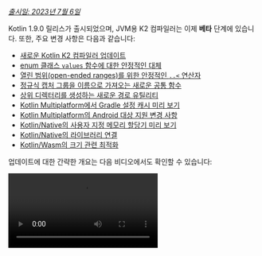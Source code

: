 [//]: # (title: Kotlin 1.9.0의 새로운 기능)

_[출시일: 2023년 7월 6일](releases.md#release-details)_

Kotlin 1.9.0 릴리스가 출시되었으며, JVM용 K2 컴파일러는 이제 **베타** 단계에 있습니다. 또한, 주요 변경 사항은 다음과 같습니다:

* [새로운 Kotlin K2 컴파일러 업데이트](#new-kotlin-k2-compiler-updates)
* [enum 클래스 `values` 함수에 대한 안정적인 대체](#stable-replacement-of-the-enum-class-values-function)
* [열린 범위(open-ended ranges)를 위한 안정적인 `..<` 연산자](#stable-operator-for-open-ended-ranges)
* [정규식 캡처 그룹을 이름으로 가져오는 새로운 공통 함수](#new-common-function-to-get-regex-capture-group-by-name)
* [상위 디렉터리를 생성하는 새로운 경로 유틸리티](#new-path-utility-to-create-parent-directories)
* [Kotlin Multiplatform에서 Gradle 설정 캐시 미리 보기](#preview-of-the-gradle-configuration-cache)
* [Kotlin Multiplatform의 Android 대상 지원 변경 사항](#changes-to-android-target-support)
* [Kotlin/Native의 사용자 지정 메모리 할당기 미리 보기](#preview-of-custom-memory-allocator)
* [Kotlin/Native의 라이브러리 연결](#library-linkage-in-kotlin-native)
* [Kotlin/Wasm의 크기 관련 최적화](#size-related-optimizations)

업데이트에 대한 간략한 개요는 다음 비디오에서도 확인할 수 있습니다:

<video src="https://www.youtube.com/v/fvwTZc-dxsM" title="Kotlin 1.9.0의 새로운 기능"/>

## IDE 지원

1.9.0을 지원하는 Kotlin 플러그인은 다음 IDE에서 사용할 수 있습니다:

| IDE | 지원 버전 |
|--|--|
| IntelliJ IDEA | 2022.3.x, 2023.1.x |
| Android Studio | Giraffe (223), Hedgehog (231)* |

*Kotlin 1.9.0 플러그인은 Android Studio Giraffe (223) 및 Hedgehog (231)의 향후 릴리스에 포함될 예정입니다.

Kotlin 1.9.0 플러그인은 향후 릴리스에서 IntelliJ IDEA 2023.2에 포함될 예정입니다.

> Kotlin 아티팩트 및 종속성을 다운로드하려면 Maven Central Repository를 사용하도록 [Gradle 설정을 구성](#configure-gradle-settings)하세요.
>
{style="warning"}

## 새로운 Kotlin K2 컴파일러 업데이트

JetBrains의 Kotlin 팀은 K2 컴파일러를 계속 안정화하고 있으며, 1.9.0 릴리스에서는 추가적인 개선 사항을 도입합니다.
JVM용 K2 컴파일러는 이제 **베타** 단계에 있습니다.

이제 Kotlin/Native 및 멀티플랫폼 프로젝트에 대한 기본 지원도 제공됩니다.

### kapt 컴파일러 플러그인과 K2 컴파일러의 호환성

프로젝트에서 [kapt 플러그인](kapt.md)을 K2 컴파일러와 함께 사용할 수 있지만, 몇 가지 제한 사항이 있습니다.
`languageVersion`을 `2.0`으로 설정했음에도 불구하고 kapt 컴파일러 플러그인은 여전히 이전 컴파일러를 사용합니다.

`languageVersion`이 `2.0`으로 설정된 프로젝트에서 kapt 컴파일러 플러그인을 실행하면 kapt는 자동으로
`1.9`로 전환하고 특정 버전 호환성 검사를 비활성화합니다. 이 동작은 다음 명령 인수를 포함하는 것과 동일합니다:
* `-Xskip-metadata-version-check`
* `-Xskip-prerelease-check`
* `-Xallow-unstable-dependencies`

이러한 검사는 kapt 작업에만 비활성화됩니다. 다른 모든 컴파일 작업은 계속해서 새로운 K2 컴파일러를 사용합니다.

K2 컴파일러와 함께 kapt를 사용할 때 문제가 발생하면 [이슈 트래커](http://kotl.in/issue)에 보고해 주세요.

### 프로젝트에서 K2 컴파일러 사용해 보기

1.9.0부터 Kotlin 2.0 릴리스까지, `gradle.properties` 파일에 `kotlin.experimental.tryK2=true`
Gradle 속성을 추가하여 K2 컴파일러를 쉽게 테스트할 수 있습니다. 다음 명령을 실행할 수도 있습니다:

```shell
./gradlew assemble -Pkotlin.experimental.tryK2=true
```

이 Gradle 속성은 자동으로 언어 버전을 2.0으로 설정하고, 현재 컴파일러와 비교하여 K2 컴파일러를 사용하여 컴파일된 Kotlin
작업 수를 빌드 리포트에 업데이트합니다:

```none
##### 'kotlin.experimental.tryK2' results (Kotlin/Native not checked) #####
:lib:compileKotlin: 2.0 language version
:app:compileKotlin: 2.0 language version
##### 100% (2/2) tasks have been compiled with Kotlin 2.0 #####
```

### Gradle 빌드 리포트

[Gradle 빌드 리포트](gradle-compilation-and-caches.md#build-reports)는 코드를 컴파일하는 데 현재 컴파일러 또는 K2 컴파일러가
사용되었는지 보여줍니다. Kotlin 1.9.0에서는 [Gradle 빌드 스캔](https://scans.gradle.com/)에서 이 정보를 확인할 수 있습니다:

![Gradle build scan - K1](gradle-build-scan-k1.png){width=700}

![Gradle build scan - K2](gradle-build-scan-k2.png){width=700}

프로젝트에서 사용된 Kotlin 버전도 빌드 리포트에서 바로 확인할 수 있습니다:

```none
Task info:
  Kotlin language version: 1.9
```

> Gradle 8.0을 사용하는 경우, 빌드 리포트, 특히 Gradle 설정 캐싱이 활성화되었을 때 일부 문제가 발생할 수 있습니다.
> 이는 Gradle 8.1 이상에서 해결된 알려진 문제입니다.
>
{style="note"}

### 현재 K2 컴파일러 제한 사항

Gradle 프로젝트에서 K2를 활성화하면 다음과 같은 경우 Gradle 버전 8.3 미만을 사용하는 프로젝트에 영향을 미칠 수 있는 특정 제한 사항이 따릅니다:

* `buildSrc`의 소스 코드 컴파일.
* 포함된 빌드(included builds)의 Gradle 플러그인 컴파일.
* Gradle 버전 8.3 미만인 프로젝트에서 사용되는 다른 Gradle 플러그인 컴파일.
* Gradle 플러그인 종속성 빌드.

위에 언급된 문제 중 하나라도 발생하는 경우, 다음과 같은 조치를 취하여 해결할 수 있습니다:

* `buildSrc`, 모든 Gradle 플러그인 및 해당 종속성에 대한 언어 버전을 설정합니다:

```kotlin
kotlin {
    compilerOptions {
        languageVersion.set(org.jetbrains.kotlin.gradle.dsl.KotlinVersion.KOTLIN_1_9)
        apiVersion.set(org.jetbrains.kotlin.gradle.dsl.KotlinVersion.KOTLIN_1_9)
    }
}
```

* 프로젝트의 Gradle 버전을 8.3으로 업데이트합니다 (사용 가능해지면).

### 새로운 K2 컴파일러에 대한 피드백 남기기

여러분의 모든 피드백을 환영합니다!

* Kotlin Slack의 K2 개발자에게 직접 피드백을 제공하세요 – [초대 받기](https://surveys.jetbrains.com/s3/kotlin-slack-sign-up)
  및 [#k2-early-adopters](https://kotlinlang.slack.com/archives/C03PK0PE257) 채널 참여.
* 새로운 K2 컴파일러에서 발생한 모든 문제는 [이슈 트래커](https://kotl.in/issue)에 보고해 주세요.
* JetBrains가 K2 사용에 대한 익명 데이터를 수집하도록 [**사용 통계 보내기** 옵션](https://www.jetbrains.com/help/idea/settings-usage-statistics.html)을
  활성화하세요.

## 언어

Kotlin 1.9.0에서는 이전에 도입된 새로운 언어 기능 중 일부를 안정화하고 있습니다:
* [enum 클래스 `values` 함수의 대체](#stable-replacement-of-the-enum-class-values-function)
* [데이터 클래스와 대칭을 이루는 데이터 객체](#stable-data-objects-for-symmetry-with-data-classes)
* [인라인 값 클래스(inline value classes)의 본문이 있는 보조 생성자 지원](#support-for-secondary-constructors-with-bodies-in-inline-value-classes)

### enum 클래스 values 함수에 대한 안정적인 대체

1.8.20에서 enum 클래스의 `entries` 속성이 실험적 기능으로 도입되었습니다. `entries` 속성은
합성 `values()` 함수의 현대적이고 성능이 뛰어난 대체품입니다. 1.9.0에서 `entries` 속성은 안정화되었습니다.

> `values()` 함수는 여전히 지원되지만, `entries`
> 속성을 대신 사용할 것을 권장합니다.
>
{style="tip"}

```kotlin
enum class Color(val colorName: String, val rgb: String) {
    RED("Red", "#FF0000"),
    ORANGE("Orange", "#FF7F00"),
    YELLOW("Yellow", "#FFFF00")
}

fun findByRgb(rgb: String): Color? = Color.entries.find { it.rgb == rgb }
```
{validate="false"}

enum 클래스의 `entries` 속성에 대한 자세한 내용은 [What's new in Kotlin 1.8.20](whatsnew1820.md#a-modern-and-performant-replacement-of-the-enum-class-values-function)를 참조하세요.

### 데이터 클래스와 대칭을 이루는 데이터 객체

[Kotlin 1.8.20](whatsnew1820.md#preview-of-data-objects-for-symmetry-with-data-classes)에서 도입된 데이터 객체 선언은
이제 안정화되었습니다. 여기에는 데이터 클래스와 대칭을 이루기 위해 추가된 `toString()`, `equals()`, `hashCode()` 함수가 포함됩니다.

이 기능은 `sealed` 계층 구조(예: `sealed class` 또는 `sealed interface` 계층 구조)와 함께 특히 유용합니다.
`data object` 선언은 `data class` 선언과 함께 편리하게 사용될 수 있기 때문입니다. 이 예에서
`EndOfFile`을 일반 `object` 대신 `data object`로 선언하면 수동으로 오버라이드할 필요 없이 자동으로 `toString()` 함수를 갖게 됩니다. 이는
함께 제공되는 데이터 클래스 정의와 대칭을 유지합니다.

```kotlin
sealed interface ReadResult
data class Number(val number: Int) : ReadResult
data class Text(val text: String) : ReadResult
data object EndOfFile : ReadResult

fun main() {
    println(Number(7)) // Number(number=7)
    println(EndOfFile) // EndOfFile
}
```
{validate="false"}

자세한 내용은 [What's new in Kotlin 1.8.20](whatsnew1820.md#preview-of-data-objects-for-symmetry-with-data-classes)를 참조하세요.

### 인라인 값 클래스(inline value classes)의 본문이 있는 보조 생성자 지원

Kotlin 1.9.0부터 [인라인 값 클래스(inline value classes)](inline-classes.md)에서 본문이 있는 보조 생성자를 사용하는 것이
기본적으로 가능합니다:

```kotlin
@JvmInline
value class Person(private val fullName: String) {
    // Kotlin 1.4.30부터 허용:
    init {
        check(fullName.isNotBlank()) {
            "Full name shouldn't be empty"
        }
    }
    // Kotlin 1.9.0부터 기본적으로 허용:
    constructor(name: String, lastName: String) : this("$name $lastName") {
        check(lastName.isNotBlank()) {
            "Last name shouldn't be empty"
        }
    }
}
```
{validate="false"}

이전에는 Kotlin이 인라인 클래스에서 공개 기본 생성자만 허용했습니다. 결과적으로, 기본 값을 캡슐화하거나 특정 제약 조건을
나타내는 인라인 클래스를 생성하는 것이 불가능했습니다.

Kotlin이 발전함에 따라 이러한 문제는 해결되었습니다. Kotlin 1.4.30에서는 `init` 블록에 대한 제한을 해제했고, Kotlin 1.8.20에서는
본문이 있는 보조 생성자의 미리 보기를 제공했습니다. 이제 이 기능은 기본적으로 사용할 수 있습니다. Kotlin 인라인 클래스의
개발에 대한 자세한 내용은 [이 KEEP](https://github.com/Kotlin/KEEP/blob/master/proposals/inline-classes.md)을 참조하세요.

## Kotlin/JVM

버전 1.9.0부터 컴파일러는 JVM 20에 해당하는 바이트코드 버전으로 클래스를 생성할 수 있습니다. 또한,
`JvmDefault` 어노테이션과 레거시 `-Xjvm-default` 모드에 대한 사용 중단이 계속됩니다.

### JvmDefault 어노테이션 및 레거시 -Xjvm-default 모드 사용 중단

Kotlin 1.5부터 `JvmDefault` 어노테이션의 사용은 새로운 `-Xjvm-default`
모드인 `all` 및 `all-compatibility`를 선호하여 사용 중단되었습니다. Kotlin 1.4에서 `JvmDefaultWithoutCompatibility`가,
Kotlin 1.6에서 `JvmDefaultWithCompatibility`가 도입되면서, 이 모드들은 `DefaultImpls`
클래스 생성에 대한 포괄적인 제어를 제공하여 이전 Kotlin 코드와의 완벽한 호환성을 보장합니다.

결과적으로 Kotlin 1.9.0에서는 `JvmDefault` 어노테이션이 더 이상 중요성을 갖지 않으며
사용 중단으로 표시되어 오류가 발생합니다. 이 어노테이션은 결국 Kotlin에서 제거될 예정입니다.

## Kotlin/Native

다른 개선 사항 외에도 이번 릴리스에서는 [Kotlin/Native 메모리 관리자](native-memory-manager.md)에
대한 추가적인 개선 사항이 제공되어 견고성과 성능이 향상될 것입니다:

* [사용자 지정 메모리 할당기 미리 보기](#preview-of-custom-memory-allocator)
* [메인 스레드에서 Objective-C 또는 Swift 객체 할당 해제 후크](#objective-c-or-swift-object-deallocation-hook-on-the-main-thread)
* [Kotlin/Native에서 상수 값에 접근할 때 객체 초기화 없음](#no-object-initialization-when-accessing-constant-values-in-kotlin-native)
* [Kotlin/Native에서 iOS 시뮬레이터 테스트를 위한 독립 실행 모드 구성 기능](#ability-to-configure-standalone-mode-for-ios-simulator-tests-in-kotlin-native)
* [Kotlin/Native의 라이브러리 연결](#library-linkage-in-kotlin-native)

### 사용자 지정 메모리 할당기 미리 보기

Kotlin 1.9.0은 사용자 지정 메모리 할당기 미리 보기를 도입합니다. 이 할당 시스템은
[Kotlin/Native 메모리 관리자](native-memory-manager.md)의 런타임 성능을 향상시킵니다.

Kotlin/Native의 현재 객체 할당 시스템은 효율적인 가비지 컬렉션(GC) 기능을 갖추지 않은 범용 할당기를 사용합니다.
이를 보완하기 위해, 가비지 컬렉터(GC)가 할당된 모든 객체의 스레드 로컬 연결 목록을 단일 목록으로 병합하기 전까지 유지하며,
이 목록은 스위핑(sweeping) 중에 반복될 수 있습니다. 이 접근 방식에는 몇 가지 성능 단점이 있습니다:

* 스위핑 순서에 메모리 지역성(memory locality)이 부족하여 종종 흩어진 메모리 접근 패턴을 유발하며, 이는 잠재적인 성능 문제로 이어질 수 있습니다.
* 연결 목록은 각 객체에 대해 추가 메모리를 필요로 하여, 특히 작은 객체가 많은 경우 메모리 사용량을 증가시킵니다.
* 할당된 객체의 단일 목록은 스위핑을 병렬화하기 어렵게 만들어, 뮤테이터 스레드(mutator threads)가 GC 스레드보다 빠르게 객체를 할당할 때 메모리 사용 문제를 유발할 수 있습니다.

이러한 문제를 해결하기 위해 Kotlin 1.9.0은 사용자 지정 할당기의 미리 보기를 도입합니다. 이 할당기는 시스템 메모리를 페이지로
분할하여 연속적인 순서로 독립적인 스위핑을 허용합니다. 각 할당은 페이지 내의 메모리 블록이 되며, 페이지는 블록 크기를 추적합니다.
다양한 페이지 유형은 다양한 할당 크기에 최적화되어 있습니다. 메모리 블록의 연속적인 배열은 할당된 모든 블록을 효율적으로
반복할 수 있도록 합니다.

스레드가 메모리를 할당할 때, 할당 크기를 기반으로 적합한 페이지를 검색합니다. 스레드는 다양한 크기 범주에 대한
페이지 집합을 유지합니다. 일반적으로 주어진 크기에 대한 현재 페이지는 할당을 수용할 수 있습니다. 그렇지 않은 경우,
스레드는 공유 할당 공간에서 다른 페이지를 요청합니다. 이 페이지는 이미 사용 가능하거나, 스위핑이 필요하거나, 먼저 생성되어야 할 수 있습니다.

새로운 할당기는 동시에 여러 독립적인 할당 공간을 가질 수 있게 하여, Kotlin 팀이
성능을 더욱 향상시키기 위해 다양한 페이지 레이아웃을 실험할 수 있도록 할 것입니다.

새로운 할당기의 설계에 대한 자세한 내용은 [이 README](https://github.com/JetBrains/kotlin/blob/master/kotlin-native/runtime/src/alloc/custom/README.md)를 참조하세요.

#### 활성화 방법

`-Xallocator=custom` 컴파일러 옵션을 추가합니다:

```kotlin
kotlin {
    macosX64("native") {
        binaries.executable()

        compilations.configureEach {
            compilerOptions.configure {
                freeCompilerArgs.add("-Xallocator=custom")
            }
        }
    }
}
```
{validate="false"}

#### 피드백 남기기

사용자 지정 할당기를 개선하기 위해 [YouTrack](https://youtrack.jetbrains.com/issue/KT-55364/Implement-custom-allocator-for-Kotlin-Native)에 피드백을 주시면 감사하겠습니다.

### 메인 스레드에서 Objective-C 또는 Swift 객체 할당 해제 후크

Kotlin 1.9.0부터 Objective-C 또는 Swift 객체 할당 해제 후크는 객체가 메인 스레드에서 Kotlin으로 전달된 경우 메인 스레드에서
호출됩니다. [Kotlin/Native 메모리 관리자](native-memory-manager.md)가 이전에 Objective-C 객체에 대한
참조를 처리하는 방식은 메모리 누수로 이어질 수 있었습니다. 새로운 동작은 메모리 관리자의 견고성을 향상시킬 것으로 믿습니다.

Kotlin 코드에서 참조되는 Objective-C 객체(예: 인수로 전달되거나, 함수에 의해 반환되거나, 컬렉션에서 검색되는 경우)를 고려해 보세요.
이 경우 Kotlin은 Objective-C 객체에 대한 참조를 보유하는 자체 객체를 생성합니다. Kotlin 객체가 할당 해제될 때,
Kotlin/Native 런타임은 Objective-C 참조를 해제하는 `objc_release` 함수를 호출합니다.

이전에는 Kotlin/Native 메모리 관리자가 특별한 GC 스레드에서 `objc_release`를 실행했습니다. 이것이 마지막 객체 참조인 경우,
객체는 할당 해제됩니다. Objective-C 객체가 Objective-C의 `dealloc` 메서드 또는 Swift의 `deinit` 블록과 같은
사용자 지정 할당 해제 후크를 가지고 있고, 이러한 후크가 특정 스레드에서 호출될 것으로 예상하는 경우 문제가 발생할 수 있었습니다.

메인 스레드의 객체에 대한 후크는 일반적으로 거기서 호출될 것으로 예상하기 때문에, Kotlin/Native 런타임은 이제
`objc_release`를 메인 스레드에서도 호출합니다. 이는 Objective-C 객체가 메인 스레드에서 Kotlin으로 전달되어
Kotlin 피어 객체가 생성된 경우를 처리해야 합니다. 이는 메인 디스패치 큐가 처리되는 경우에만 작동하며, 이는 일반 UI 애플리케이션의 경우입니다.
메인 큐가 아니거나 객체가 메인이 아닌 다른 스레드에서 Kotlin으로 전달된 경우, `objc_release`는 이전과 같이 특별한 GC 스레드에서 호출됩니다.

#### 옵트아웃(Opt out) 방법

문제가 발생하는 경우, `gradle.properties` 파일에서 다음 옵션으로 이 동작을 비활성화할 수 있습니다:

```none
kotlin.native.binary.objcDisposeOnMain=false
```

이러러한 사례는 [이슈 트래커](https://kotl.in/issue)에 주저하지 말고 보고해 주세요.

### Kotlin/Native에서 상수 값에 접근할 때 객체 초기화 없음

Kotlin 1.9.0부터 Kotlin/Native 백엔드는 `const val` 필드에 접근할 때 객체를 초기화하지 않습니다:

```kotlin
object MyObject {
    init {
        println("side effect!")
    }

    const val y = 1
}

fun main() {
    println(MyObject.y) // No initialization at first
    val x = MyObject    // Initialization occurs
    println(x.y)
}
```
{validate="false"}

이 동작은 이제 Kotlin/JVM과 통합되었으며, Kotlin/JVM의 구현은 Java와 일관되며 이 경우 객체는 절대 초기화되지 않습니다.
이 변경 덕분에 Kotlin/Native 프로젝트에서 일부 성능 향상을 기대할 수 있습니다.

### Kotlin/Native에서 iOS 시뮬레이터 테스트를 위한 독립 실행 모드 구성 기능

기본적으로 Kotlin/Native용 iOS 시뮬레이터 테스트를 실행할 때, 수동 시뮬레이터 부팅 및 종료를 피하기 위해 `--standalone` 플래그가 사용됩니다.
1.9.0에서는 `standalone` 속성을 통해 Gradle 작업에서 이 플래그 사용 여부를 구성할 수 있습니다. 기본적으로 `--standalone` 플래그가 사용되므로 독립 실행 모드가 활성화됩니다.

`build.gradle.kts` 파일에서 독립 실행 모드를 비활성화하는 예시는 다음과 같습니다:

```kotlin
tasks.withType<org.jetbrains.kotlin.gradle.targets.native.tasks.KotlinNativeSimulatorTest>().configureEach {
    standalone.set(false)
}
```
{validate="false"}

> 독립 실행 모드를 비활성화하면 시뮬레이터를 수동으로 부팅해야 합니다.
> CLI에서 시뮬레이터를 부팅하려면 다음 명령을 사용할 수 있습니다:
>
> ```shell
> /usr/bin/xcrun simctl boot <DeviceId>
>```
>
{style="warning"}

### Kotlin/Native의 라이브러리 연결

Kotlin 1.9.0부터 Kotlin/Native 컴파일러는 Kotlin 라이브러리의 연결 문제(linkage issues)를 Kotlin/JVM과 동일하게 처리합니다.
이러한 문제는 한 타사 Kotlin 라이브러리 작성자가 다른 타사 Kotlin 라이브러리가 사용하는 실험적 API에 호환되지 않는 변경을 가했을 때 발생할 수 있습니다.

이제 타사 Kotlin 라이브러리 간의 연결 문제가 발생해도 컴파일 중 빌드가 실패하지 않습니다. 대신, JVM에서와 마찬가지로
런타임에만 이러한 오류가 발생합니다.

Kotlin/Native 컴파일러는 라이브러리 연결 문제를 감지할 때마다 경고를 보고합니다. 예를 들어, 컴파일 로그에서
다음과 같은 경고를 찾을 수 있습니다:

```text
No function found for symbol 'org.samples/MyRemovedClass.doSomething|3657632771909858561[0]'

Can not get instance of singleton 'MyEnumClass.REMOVED_ENTRY': No enum entry found for symbol 'org.samples/MyEnumClass.REMOVED_ENTRY|null[0]'

Function 'getMyRemovedClass' can not be called: Function uses unlinked class symbol 'org.samples/MyRemovedClass|null[0]'
```

프로젝트에서 이 동작을 추가로 구성하거나 비활성화할 수 있습니다:

* 컴파일 로그에서 이러한 경고를 보고 싶지 않다면 `-Xpartial-linkage-loglevel=INFO` 컴파일러 옵션으로 경고를 억제하세요.
* 보고된 경고의 심각도를 `-Xpartial-linkage-loglevel=ERROR`로 설정하여 컴파일 오류로 높일 수도 있습니다. 이 경우 컴파일이 실패하고 컴파일 로그에서 모든 오류를 볼 수 있습니다. 이 옵션을 사용하여 연결 문제를 더 자세히 조사하세요.
* 이 기능에 예기치 않은 문제가 발생하는 경우, 언제든지
  `-Xpartial-linkage=disable` 컴파일러 옵션으로 옵트아웃할 수 있습니다. 이러한 사례는 [이슈
  트래커](https://kotl.in/issue)에 주저하지 말고 보고해 주세요.

```kotlin
// Gradle 빌드 파일을 통해 컴파일러 옵션을 전달하는 예시.
kotlin {
    macosX64("native") {
        binaries.executable()

        compilations.configureEach {
            compilerOptions.configure {
                // 연결 경고를 억제하려면:
                freeCompilerArgs.add("-Xpartial-linkage-loglevel=INFO")

                // 연결 경고를 오류로 높이려면:
                freeCompilerArgs.add("-Xpartial-linkage-loglevel=ERROR")

                // 기능을 완전히 비활성화하려면:
                freeCompilerArgs.add("-Xpartial-linkage=disable")
            }
        }
    }
}
```
{validate="false"}

### C interop 암시적 정수 변환을 위한 컴파일러 옵션

C interop을 위한 컴파일러 옵션을 도입하여 암시적 정수 변환을 사용할 수 있도록 했습니다. 신중한 고려 끝에, 이 기능은
여전히 개선의 여지가 있으며 최고 품질의 API를 목표로 하므로 의도치 않은 사용을 방지하기 위해 이 컴파일러 옵션을 도입했습니다.

이 코드 샘플에서 암시적 정수 변환은 [`options`](https://developer.apple.com/documentation/foundation/nscalendar/options)가
부호 없는 타입 `UInt`이고 `0`이 부호 있는 타입임에도 불구하고 `options = 0`을 허용합니다.

```kotlin
val today = NSDate()
val tomorrow = NSCalendar.currentCalendar.dateByAddingUnit(
    unit = NSCalendarUnitDay,
    value = 1,
    toDate = today,
    options = 0
)
```
{validate="false"}

네이티브 interop 라이브러리에서 암시적 변환을 사용하려면 `-XXLanguage:+ImplicitSignedToUnsignedIntegerConversion`
컴파일러 옵션을 사용합니다.

Gradle `build.gradle.kts` 파일에서 다음과 같이 구성할 수 있습니다:
```kotlin
tasks.withType<org.jetbrains.kotlin.gradle.tasks.KotlinNativeCompile>().configureEach {
    compilerOptions.freeCompilerArgs.addAll(
        "-XXLanguage:+ImplicitSignedToUnsignedIntegerConversion"
    )
}
```
{validate="false"}

## Kotlin Multiplatform

Kotlin Multiplatform은 1.9.0에서 개발자 경험을 향상시키기 위해 몇 가지 주목할 만한 업데이트를 받았습니다:

* [Android 대상 지원 변경 사항](#changes-to-android-target-support)
* [새로운 Android 소스 세트 레이아웃이 기본으로 활성화](#new-android-source-set-layout-enabled-by-default)
* [멀티플랫폼 프로젝트에서 Gradle 설정 캐시 미리 보기](#preview-of-the-gradle-configuration-cache)

### Android 대상 지원 변경 사항

Kotlin Multiplatform을 안정화하기 위한 노력을 계속하고 있습니다. 필수적인 단계는 Android 대상에 대한
일류 지원을 제공하는 것입니다. 앞으로 Google의 Android 팀이 Kotlin Multiplatform에서 Android를 지원하기 위한
자체 Gradle 플러그인을 제공할 것이라고 발표하게 되어 기쁩니다.

Google의 이 새로운 솔루션의 길을 열기 위해, 1.9.0에서는 현재 Kotlin DSL의 `android` 블록 이름을 변경하고 있습니다.
모든 `android` 블록을 빌드 스크립트에서 `androidTarget`으로 변경해 주세요. 이는 Google의 다가오는 DSL을 위해
`android` 이름을 비워두기 위한 일시적인 변경입니다.

Google 플러그인은 멀티플랫폼 프로젝트에서 Android를 사용하는 선호하는 방법이 될 것입니다. 준비가 되면,
이전과 같이 짧은 `android` 이름을 사용할 수 있도록 필요한 마이그레이션 지침을 제공할 것입니다.

### 새로운 Android 소스 세트 레이아웃이 기본으로 활성화

Kotlin 1.9.0부터 새로운 Android 소스 세트 레이아웃이 기본으로 활성화됩니다. 이는 여러 면에서 혼란스러웠던 이전 디렉토리
명명 스키마를 대체했습니다. 새로운 레이아웃은 여러 가지 장점을 가지고 있습니다:

* 단순화된 타입 의미론 – 새로운 Android 소스 레이아웃은 다양한 타입의 소스 세트를 구별하는 데 도움이 되는 명확하고 일관된 명명 규칙을 제공합니다.
* 개선된 소스 디렉토리 레이아웃 – 새로운 레이아웃을 통해 `SourceDirectories` 배열이 더욱 일관성 있게 되어 코드 구성 및 소스 파일 찾기가 쉬워집니다.
* Gradle 구성에 대한 명확한 명명 스키마 – 이제 `KotlinSourceSets` 및 `AndroidSourceSets` 모두에서 스키마가 더욱 일관되고 예측 가능해졌습니다.

새로운 레이아웃은 Android Gradle 플러그인 버전 7.0 이상을 필요로 하며 Android Studio 2022.3 이상에서 지원됩니다. `build.gradle(.kts)` 파일에
필요한 변경 사항을 적용하려면 [마이그레이션 가이드](https://www.jetbrains.com/help/kotlin-multiplatform-dev/multiplatform-android-layout.html)를 참조하세요.

### 멀티플랫폼 프로젝트에서 Gradle 설정 캐시 미리 보기

<anchor name="preview-of-gradle-configuration-cache"/>

Kotlin 1.9.0은 멀티플랫폼 라이브러리에서 [Gradle 설정 캐시(Gradle configuration cache)](https://docs.gradle.org/current/userguide/configuration_cache.html)
지원과 함께 제공됩니다. 라이브러리 작성자라면 이미 향상된 빌드 성능의 이점을 누릴 수 있습니다.

Gradle 설정 캐시는 설정 단계의 결과를 후속 빌드에서 재사용하여 빌드 프로세스 속도를 높입니다. 이 기능은 Gradle 8.1부터
안정화되었습니다. 이를 활성화하려면 [Gradle 문서](https://docs.gradle.org/current/userguide/configuration_cache.html#config_cache:usage)의 지침을 따르세요.

> Kotlin Multiplatform 플러그인은 Xcode 통합 작업 또는
> [Kotlin CocoaPods Gradle 플러그인](https://www.jetbrains.com/help/kotlin-multiplatform-dev/multiplatform-cocoapods-dsl-reference.html)과 함께 Gradle 설정 캐시를 아직 지원하지 않습니다.
> 이 기능은 향후 Kotlin 릴리스에서 추가될 예정입니다.
>
{style="note"}

## Kotlin/Wasm

Kotlin 팀은 새로운 Kotlin/Wasm 타겟을 계속 실험하고 있습니다. 이번 릴리스에서는 몇 가지 성능 및
[크기 관련 최적화](#size-related-optimizations)와 [JavaScript 상호 운용성(interop) 업데이트](#updates-in-javascript-interop)가 도입되었습니다.

### 크기 관련 최적화

Kotlin 1.9.0은 WebAssembly (Wasm) 프로젝트에 상당한 크기 개선을 도입합니다. 두 개의 "Hello World" 프로젝트를 비교했을 때,
Kotlin 1.9.0의 Wasm 코드 크기는 Kotlin 1.8.20보다 10배 이상 작아졌습니다.

![Kotlin/Wasm size-related optimizations](wasm-1-9-0-size-improvements.png){width=700}

이러한 크기 최적화는 Wasm 플랫폼을 Kotlin 코드로 타겟팅할 때 더 효율적인 리소스 활용과 향상된 성능을 가져옵니다.

### JavaScript 상호 운용성(interop) 업데이트

이번 Kotlin 업데이트는 Kotlin/Wasm용 Kotlin과 JavaScript 간의 상호 운용성에 대한 변경 사항을 도입합니다. Kotlin/Wasm은
[실험적 기능](components-stability.md#stability-levels-explained)이므로, 상호 운용성에 특정 제한이 적용됩니다.

#### Dynamic 타입 제한

버전 1.9.0부터 Kotlin은 Kotlin/Wasm에서 `Dynamic` 타입의 사용을 더 이상 지원하지 않습니다. 이 타입은 JavaScript 상호 운용성을
용이하게 하는 새로운 범용 `JsAny` 타입으로 대체되어 현재 사용 중단되었습니다.

자세한 내용은 [Kotlin/Wasm interoperability with JavaScript](wasm-js-interop.md) 문서를 참조하세요.

#### 비외부(non-external) 타입 제한

Kotlin/Wasm은 값을 JavaScript로 전달하거나 JavaScript에서 가져올 때 특정 Kotlin 정적 타입에 대한 변환을 지원합니다.
지원되는 타입은 다음과 같습니다:

* 부호 있는 숫자, `Boolean`, `Char`와 같은 기본 타입.
* `String`.
* 함수 타입.

다른 타입은 변환 없이 불투명한 참조(opaque references)로 전달되어 JavaScript와 Kotlin 하위 타입 간의 불일치를 초래했습니다.

이를 해결하기 위해 Kotlin은 JavaScript 상호 운용성을 잘 지원되는 타입 집합으로 제한합니다. Kotlin 1.9.0부터
Kotlin/Wasm JavaScript 상호 운용에서는 외부(external) 타입, 기본 타입, 문자열 타입, 함수 타입만 지원됩니다.
또한, JavaScript 상호 운용에서 사용할 수 있는 Kotlin/Wasm 객체에 대한 핸들을 나타내기 위해 `JsReference`라는 별도의 명시적 타입이 도입되었습니다.

자세한 내용은 [Kotlin/Wasm interoperability with JavaScript](wasm-js-interop.md) 문서를 참조하세요.

### Kotlin Playground의 Kotlin/Wasm

Kotlin Playground는 Kotlin/Wasm 타겟을 지원합니다.
Kotlin/Wasm을 타겟팅하는 Kotlin 코드를 작성, 실행 및 공유할 수 있습니다. [확인해 보세요!](https://pl.kotl.in/HDFAvimga)

> Kotlin/Wasm을 사용하려면 브라우저에서 실험적 기능을 활성화해야 합니다.
>
> [이러한 기능을 활성화하는 방법에 대해 자세히 알아보세요](wasm-troubleshooting.md).
>
{style="note"}

```kotlin
import kotlin.time.*
import kotlin.time.measureTime

fun main() {
    println("Hello from Kotlin/Wasm!")
    computeAck(3, 10)
}

tailrec fun ack(m: Int, n: Int): Int = when {
    m == 0 -> n + 1
    n == 0 -> ack(m - 1, 1)
    else -> ack(m - 1, ack(m, n - 1))
}

fun computeAck(m: Int, n: Int) {
    var res = 0
    val t = measureTime {
        res = ack(m, n)
    }
    println()
    println("ack($m, $n) = ${res}")
    println("duration: ${t.inWholeNanoseconds / 1e6} ms")
}
```
{kotlin-runnable="true" kotlin-min-compiler-version="1.3" id="kotlin-whats-new-1-9-0-kotlin-wasm-playground"}

## Kotlin/JS

이번 릴리스에서는 Kotlin/JS에 대한 업데이트가 도입되었으며, 여기에는 이전 Kotlin/JS 컴파일러 제거, Kotlin/JS Gradle 플러그인 사용 중단,
그리고 ES2015에 대한 실험적 지원이 포함됩니다:

* [이전 Kotlin/JS 컴파일러 제거](#removal-of-the-old-kotlin-js-compiler)
* [Kotlin/JS Gradle 플러그인 사용 중단](#deprecation-of-the-kotlin-js-gradle-plugin)
* [외부 enum 사용 중단](#deprecation-of-external-enum)
* [ES2015 클래스 및 모듈에 대한 실험적 지원](#experimental-support-for-es2015-classes-and-modules)
* [JS 프로덕션 배포의 기본 대상 변경](#changed-default-destination-of-js-production-distribution)
* [stdlib-js에서 org.w3c 선언 추출](#extract-org.w3c-declarations-from-stdlib-js)

> 버전 1.9.0부터 [부분 라이브러리 연결(partial library linkage)](#library-linkage-in-kotlin-native)도 Kotlin/JS에 대해 활성화됩니다.
>
{style="note"}

### 이전 Kotlin/JS 컴파일러 제거

Kotlin 1.8.0에서는 IR 기반 백엔드가 [안정화](whatsnew18.md#stable-js-ir-compiler-backend)되었음을
발표했습니다. 그 이후로 컴파일러를 지정하지 않는 것이 오류가 되었고, 이전 컴파일러를 사용하면 경고가 발생했습니다.

Kotlin 1.9.0에서는 이전 백엔드를 사용하면 오류가 발생합니다. [마이그레이션 가이드](js-ir-migration.md)를
따라 IR 컴파일러로 마이그레이션해 주세요.

### Kotlin/JS Gradle 플러그인 사용 중단

Kotlin 1.9.0부터 `kotlin-js` Gradle 플러그인은
사용 중단되었습니다. 대신 `js()` 대상을 사용하는 `kotlin-multiplatform` Gradle 플러그인을 사용할 것을 권장합니다.

Kotlin/JS Gradle 플러그인의 기능은 본질적으로 `kotlin-multiplatform` 플러그인과 중복되었으며 내부적으로 동일한
구현을 공유했습니다. 이러한 중복은 혼란을 야기하고 Kotlin 팀의 유지 보수 부담을 증가시켰습니다.

마이그레이션 지침은 [Kotlin Multiplatform 호환성 가이드](https://www.jetbrains.com/help/kotlin-multiplatform-dev/multiplatform-compatibility-guide.html#migration-from-kotlin-js-gradle-plugin-to-kotlin-multiplatform-gradle-plugin)를
참조하세요. 가이드에 포함되지 않은 문제가 발견되면 [이슈 트래커](http://kotl.in/issue)에 보고해 주세요.

### 외부 enum 사용 중단

Kotlin 1.9.0에서 외부 enum은 Kotlin 외부에 존재할 수 없는 `entries`와 같은 정적 enum 멤버에 대한 문제로 인해 사용 중단될 예정입니다.
대신 객체 하위 클래스를 가진 외부 봉인 클래스(external sealed class)를 사용할 것을 권장합니다:

```kotlin
// Before
external enum class ExternalEnum { A, B }

// After
external sealed class ExternalEnum {
    object A: ExternalEnum
    object B: ExternalEnum
}
```
{validate="false"}

객체 하위 클래스를 가진 외부 봉인 클래스로 전환하면 외부 enum과 유사한 기능을 달성하면서 기본 메서드와 관련된
문제를 피할 수 있습니다.

Kotlin 1.9.0부터 외부 enum의 사용은 사용 중단으로 표시됩니다. 호환성과 향후 유지를 위해 코드를
제안된 외부 봉인 클래스 구현으로 업데이트하는 것을 권장합니다.

### ES2015 클래스 및 모듈에 대한 실험적 지원

이번 릴리스에서는 ES2015 모듈 및 ES2015 클래스 생성에 대한 [실험적](components-stability.md#stability-levels-explained) 지원을 도입합니다:
* 모듈은 코드베이스를 단순화하고 유지 보수성을 향상시키는 방법을 제공합니다.
* 클래스를 통해 객체 지향 프로그래밍(OOP) 원칙을 통합하여 더 깔끔하고 직관적인 코드를 작성할 수 있습니다.

이러한 기능을 활성화하려면 `build.gradle.kts` 파일을 그에 따라 업데이트하세요:

```kotlin
// build.gradle.kts
kotlin {
    js(IR) {
        useEsModules() // ES2015 모듈 활성화
        browser()
    }
}

// ES2015 클래스 생성 활성화
tasks.withType<KotlinJsCompile>().configureEach {
    kotlinOptions {
        useEsClasses = true
    }
}
```
{validate="false"}

[공식 문서에서 ES2015 (ECMAScript 2015, ES6)에 대해 자세히 알아보세요](https://262.ecma-international.org/6.0/).

### JS 프로덕션 배포의 기본 대상 변경

Kotlin 1.9.0 이전에는 배포 대상 디렉토리가 `build/distributions`였습니다. 그러나 이는 Gradle 아카이브의
공통 디렉토리입니다. 이 문제를 해결하기 위해 Kotlin 1.9.0에서는 기본 배포 대상 디렉토리를
`build/dist/<targetName>/<binaryName>`으로 변경했습니다.

예를 들어, `productionExecutable`은 `build/distributions`에 있었습니다. Kotlin 1.9.0에서는 `build/dist/js/productionExecutable`에 있습니다.

> 이러한 빌드 결과를 사용하는 파이프라인이 있는 경우, 디렉토리를 업데이트해야 합니다.
>
{style="warning"}

### stdlib-js에서 org.w3c 선언 추출

Kotlin 1.9.0부터 `stdlib-js`에는 더 이상 `org.w3c` 선언이 포함되지 않습니다. 대신, 이러한 선언은
별도의 Gradle 종속성으로 이동되었습니다. `build.gradle.kts` 파일에 Kotlin Multiplatform Gradle 플러그인을 추가하면,
이러한 선언은 표준 라이브러리와 유사하게 프로젝트에 자동으로 포함됩니다.

수동으로 작업하거나 마이그레이션할 필요가 없습니다. 필요한 조정은 자동으로 처리됩니다.

## Gradle

Kotlin 1.9.0은 새로운 Gradle 컴파일러 옵션과 더 많은 기능을 제공합니다:

* [classpath 속성 제거](#removed-classpath-property)
* [새로운 Gradle 컴파일러 옵션](#new-compiler-options)
* [Kotlin/JVM에 대한 프로젝트 수준 컴파일러 옵션](#project-level-compiler-options-for-kotlin-jvm)
* [Kotlin/Native 모듈 이름을 위한 컴파일러 옵션](#compiler-option-for-kotlin-native-module-name)
* [공식 Kotlin 라이브러리를 위한 별도 컴파일러 플러그인](#separate-compiler-plugins-for-official-kotlin-libraries)
* [최소 지원 버전 증가](#incremented-minimum-supported-version)
* [kapt는 Gradle에서 즉시(eager) 작업 생성을 유발하지 않음](#kapt-doesn-t-cause-eager-task-creation-in-gradle)
* [JVM 대상 유효성 검사 모드의 프로그래밍 방식 구성](#programmatic-configuration-of-the-jvm-target-validation-mode)

### classpath 속성 제거

Kotlin 1.7.0에서 `KotlinCompile` 작업의 `classpath` 속성에 대한 사용 중단 주기가 시작되었음을 발표했습니다.
사용 중단 수준은 Kotlin 1.8.0에서 `ERROR`로 상향되었습니다. 이번 릴리스에서는 마침내 `classpath` 속성을 제거했습니다.
모든 컴파일 작업은 이제 컴파일에 필요한 라이브러리 목록에 대해 `libraries` 입력을 사용해야 합니다.

### 새로운 컴파일러 옵션

Kotlin Gradle 플러그인은 이제 옵트인(opt-in) 및 컴파일러의 프로그레시브 모드(progressive mode)를 위한 새로운 속성을 제공합니다.

* 새로운 API를 옵트인하려면 이제 `optIn` 속성을 사용하고 `optIn.set(listOf(a, b, c))`와 같은 문자열 목록을 전달할 수 있습니다.
* 프로그레시브 모드를 활성화하려면 `progressiveMode.set(true)`를 사용합니다.

### Kotlin/JVM에 대한 프로젝트 수준 컴파일러 옵션

Kotlin 1.9.0부터 `kotlin` 설정 블록 내부에 새로운 `compilerOptions` 블록이 사용 가능합니다:

```kotlin
kotlin {
    compilerOptions {
        jvmTarget.set(JVM.Target_11)
    }
}
```
{validate="false"}

이는 컴파일러 옵션 구성을 훨씬 쉽게 만듭니다. 그러나 몇 가지 중요한 세부 사항에 유의하는 것이 중요합니다:

* 이 설정은 프로젝트 수준에서만 작동합니다.
* Android 플러그인의 경우 이 블록은 다음 객체와 동일하게 구성합니다:

```kotlin
android {
    kotlinOptions {}
}
```
{validate="false"}

* `android.kotlinOptions`와 `kotlin.compilerOptions` 설정 블록은 서로를 재정의합니다. 빌드 파일에서 마지막 (가장 낮은) 블록이 항상 적용됩니다.
* `moduleName`이 프로젝트 수준에서 구성된 경우, 컴파일러에 전달될 때 해당 값이 변경될 수 있습니다. `main` 컴파일의 경우는 그렇지 않지만,
  예를 들어 테스트 소스와 같은 다른 타입의 경우 Kotlin Gradle 플러그인은 `_test` 접미사를 추가합니다.
* `tasks.withType<KotlinJvmCompile>().configureEach {}` (또는 `tasks.named<KotlinJvmCompile>("compileKotlin") { }`) 내부의 설정은
  `kotlin.compilerOptions`와 `android.kotlinOptions`를 모두 재정의합니다.

### Kotlin/Native 모듈 이름을 위한 컴파일러 옵션

Kotlin/Native [`module-name`](compiler-reference.md#module-name-name-native) 컴파일러 옵션은 이제 Kotlin Gradle 플러그인에서 쉽게 사용할 수 있습니다.

이 옵션은 컴파일 모듈의 이름을 지정하며, Objective-C로 내보내진 선언에 대한 이름 접두사를 추가하는 데도 사용될 수 있습니다.

이제 Gradle 빌드 파일의 `compilerOptions` 블록에서 모듈 이름을 직접 설정할 수 있습니다:

<tabs group="build-script">
<tab title="Kotlin" group-key="kotlin">

```kotlin
tasks.named<org.jetbrains.kotlin.gradle.tasks.KotlinNativeCompile>("compileKotlinLinuxX64") {
    compilerOptions {
        moduleName.set("my-module-name")
    }
}
```

</tab>
<tab title="Groovy" group-key="groovy">

```groovy
tasks.named("compileKotlinLinuxX64", org.jetbrains.kotlin.gradle.tasks.KotlinNativeCompile.class) {
    compilerOptions {
        moduleName = "my-module-name"
    }
}
```

</tab>
</tabs>

### 공식 Kotlin 라이브러리를 위한 별도 컴파일러 플러그인

Kotlin 1.9.0은 공식 라이브러리를 위한 별도 컴파일러 플러그인을 도입합니다. 이전에는 컴파일러 플러그인이 해당 Gradle 플러그인에
내장되어 있었습니다. 이로 인해 컴파일러 플러그인이 Gradle 빌드의 Kotlin 런타임 버전보다 높은 Kotlin 버전으로 컴파일된 경우 호환성 문제가 발생할 수 있었습니다.

이제 컴파일러 플러그인은 별도의 종속성으로 추가되므로 더 이상 이전 Gradle 버전과의 호환성 문제가 발생하지 않습니다.
새로운 접근 방식의 또 다른 주요 장점은 새로운 컴파일러 플러그인을 [Bazel](https://bazel.build/)과 같은 다른 빌드 시스템과 함께 사용할 수 있다는 것입니다.

다음은 Maven Central에 게시하고 있는 새로운 컴파일러 플러그인 목록입니다:

* kotlin-atomicfu-compiler-plugin
* kotlin-allopen-compiler-plugin
* kotlin-lombok-compiler-plugin
* kotlin-noarg-compiler-plugin
* kotlin-sam-with-receiver-compiler-plugin
* kotlinx-serialization-compiler-plugin

모든 플러그인에는 `-embeddable` 대응 플러그인(예: `kotlin-allopen-compiler-plugin-embeddable`)이 있으며, 이는 스크립팅 아티팩트의 기본 옵션인
`kotlin-compiler-embeddable` 아티팩트와 함께 작동하도록 설계되었습니다.

Gradle은 이러한 플러그인을 컴파일러 인수로 추가합니다. 기존 프로젝트를 변경할 필요는 없습니다.

### 최소 지원 버전 증가

Kotlin 1.9.0부터 최소 지원 Android Gradle 플러그인 버전은 4.2.2입니다.

[문서에서 사용 가능한 Gradle 버전과의 Kotlin Gradle 플러그인 호환성](gradle-configure-project.md#apply-the-plugin)을 참조하세요.

### kapt는 Gradle에서 즉시(eager) 작업 생성을 유발하지 않음

1.9.0 이전에는 [kapt 컴파일러 플러그인](kapt.md)이 Kotlin 컴파일 작업의 구성된 인스턴스를 요청하여 즉시(eager) 작업을 생성했습니다.
이 동작은 Kotlin 1.9.0에서 수정되었습니다. `build.gradle.kts` 파일에 대한 기본 구성을 사용하는 경우 설정은 이 변경의 영향을 받지 않습니다.

> 사용자 지정 구성을 사용하는 경우, 설정이 부정적인 영향을 받습니다.
> 예를 들어, Gradle의 tasks API를 사용하여 `KotlinJvmCompile` 작업을 수정했다면,
> 빌드 스크립트에서 `KaptGenerateStubs` 작업도 비슷하게 수정해야 합니다.
>
> 예를 들어, 스크립트에 `KotlinJvmCompile` 작업에 대한 다음 설정이 있는 경우:
> ```kotlin
> tasks.named<KotlinJvmCompile>("compileKotlin") { // Your custom configuration }
> ```
> {validate="false"}
>
> 이 경우, `KaptGenerateStubs` 작업의 일부로 동일한 수정이 포함되어 있는지 확인해야 합니다:
> ```kotlin
> tasks.named<KaptGenerateStubs>("kaptGenerateStubs") { // Your custom configuration }
> ```
> {validate="false"}
>
{style="warning"}

자세한 내용은 [YouTrack 티켓](https://youtrack.jetbrains.com/issue/KT-54468/KAPT-Gradle-plugin-causes-eager-task-creation)을 참조하세요.

### JVM 대상 유효성 검사 모드의 프로그래밍 방식 구성

Kotlin 1.9.0 이전에는 Kotlin과 Java 간의 JVM 대상 비호환성 감지를 조정하는 방법이 단 하나뿐이었습니다.
전체 프로젝트에 대해 `gradle.properties`에 `kotlin.jvm.target.validation.mode=ERROR`를 설정해야 했습니다.

이제 `build.gradle.kts` 파일의 작업 수준에서도 구성할 수 있습니다:

```kotlin
tasks.named<org.jetbrains.kotlin.gradle.tasks.KotlinJvmCompile>("compileKotlin") {
    jvmTargetValidationMode.set(org.jetbrains.kotlin.gradle.dsl.jvm.JvmTargetValidationMode.WARNING)
}
```
{validate="false"}

## 표준 라이브러리

Kotlin 1.9.0에는 표준 라이브러리에 대한 몇 가지 큰 개선 사항이 있습니다:
* [`..<` 연산자](#stable-operator-for-open-ended-ranges)와 [시간 API](#stable-time-api)가 안정화되었습니다.
* [Kotlin/Native 표준 라이브러리가 철저히 검토되고 업데이트](#the-kotlin-native-standard-library-s-journey-towards-stabilization)되었습니다.
* [`@Volatile` 어노테이션을 더 많은 플랫폼에서 사용할 수 있습니다](#stable-volatile-annotation).
* [이름으로 정규식 캡처 그룹을 가져오는 **공통** 함수가 있습니다](#new-common-function-to-get-regex-capture-group-by-name).
* [16진수를 서식 지정하고 파싱하는 `HexFormat` 클래스가 도입되었습니다](#new-hexformat-class-to-format-and-parse-hexadecimals).

### 열린 범위(open-ended ranges)를 위한 안정적인 ..< 연산자

[Kotlin 1.7.20](whatsnew1720.md#preview-of-the-operator-for-creating-open-ended-ranges)에서 도입되었고
1.8.0에서 안정화된 열린 범위(open-ended ranges)를 위한 새로운 `..<` 연산자는 1.9.0에서 열린 범위를
다루는 표준 라이브러리 API도 안정화되었습니다.

우리의 연구에 따르면 새로운 `..<` 연산자는 열린 범위가 선언되었을 때 이해하기 더 쉽게 만듭니다.
`until` 중위 함수를 사용하면 상한(upper bound)이 포함된다고 가정하는 실수를 쉽게 할 수 있습니다.

`until` 함수를 사용한 예시는 다음과 같습니다:

```kotlin
fun main() {
    for (number in 2 until 10) {
        if (number % 2 == 0) {
            print("$number ")
        }
    }
    // 2 4 6 8
}
```
{validate="false"}

새로운 `..<` 연산자를 사용한 예시는 다음과 같습니다:

```kotlin
fun main() {
    for (number in 2..<10) {
        if (number % 2 == 0) {
            print("$number ")
        }
    }
    // 2 4 6 8
}
```
{validate="false"}

> IntelliJ IDEA 버전 2023.1.1부터 `..<` 연산자를 사용할 수 있는 경우를 강조하는 새로운 코드 검사가 제공됩니다.
>
{style="note"}

이 연산자로 할 수 있는 작업에 대한 자세한 내용은 [What's new in Kotlin 1.7.20](whatsnew1720.md#preview-of-the-operator-for-creating-open-ended-ranges)를 참조하세요.

### 안정적인 시간 API

1.3.50부터 새로운 시간 측정 API를 미리 보았습니다. 이 API의 기간(duration) 부분은 1.6.0에서 안정화되었습니다.
1.9.0에서는 나머지 시간 측정 API가 안정화되었습니다.

이전 시간 API는 `measureTimeMillis` 및 `measureNanoTime` 함수를 제공했으며, 이는 직관적으로 사용하기 어려웠습니다.
이 둘이 서로 다른 단위로 시간을 측정한다는 것은 명확하지만, `measureTimeMillis`는 [벽시계(wall clock)](https://en.wikipedia.org/wiki/Elapsed_real_time)를
사용하여 시간을 측정하는 반면, `measureNanoTime`은 단조 시간 소스(monotonic time source)를 사용한다는 점은 명확하지 않습니다.
새로운 시간 API는 이러한 문제 및 기타 문제를 해결하여 API를 더 사용자 친화적으로 만듭니다.

새로운 시간 API를 사용하면 쉽게 다음을 수행할 수 있습니다:
* 원하는 시간 단위로 단조 시간 소스를 사용하여 코드 실행에 걸린 시간을 측정합니다.
* 특정 시간을 표시합니다.
* 두 시간 간의 차이를 비교하고 찾습니다.
* 특정 시간 이후로 얼마나 시간이 지났는지 확인합니다.
* 현재 시간이 특정 시간을 지났는지 확인합니다.

#### 코드 실행 시간 측정

코드 블록 실행에 걸린 시간을 측정하려면 [`measureTime`](https://kotlinlang.org/api/latest/jvm/stdlib/kotlin.time/measure-time.html)
인라인 함수를 사용하세요.

코드 블록 실행에 걸린 시간을 측정 **하고** 코드 블록의 결과를 반환하려면
[`measureTimedValue`](https://kotlinlang.org/api/latest/jvm/stdlib/kotlin.time/measure-timed-value.html) 인라인 함수를 사용하세요.

기본적으로 두 함수 모두 단조 시간 소스를 사용합니다. 그러나 경과 실제 시간 소스를 사용하려면 그렇게 할 수 있습니다.
예를 들어, Android에서는 기본 시간 소스 `System.nanoTime()`이
장치가 활성화되어 있는 동안에만 시간을 계산합니다. 장치가 딥 슬립에 들어가면 시간을 추적하지 못합니다.
장치가 딥 슬립 상태일 때도 시간을 추적하려면 [`SystemClock.elapsedRealtimeNanos()`](https://developer.android.com/reference/android/os/SystemClock#elapsedRealtimeNanos())를
사용하는 시간 소스를 대신 생성할 수 있습니다:

```kotlin
object RealtimeMonotonicTimeSource : AbstractLongTimeSource(DurationUnit.NANOSECONDS) {
    override fun read(): Long = SystemClock.elapsedRealtimeNanos()
}
```
{validate="false"}

#### 시간 표시 및 차이 측정

특정 시간을 표시하려면 [`TimeSource`](https://kotlinlang.org/api/latest/jvm/stdlib/kotlin.time/-time-source/)
인터페이스와 [`markNow()`](https://kotlinlang.org/api/latest/jvm/stdlib/kotlin.time/-time-source/mark-now.html) 함수를 사용하여
[`TimeMark`](https://kotlinlang.org/api/latest/jvm/stdlib/kotlin.time/-time-mark/)를 생성하세요.
동일한 시간 소스의 `TimeMark` 간의 차이를 측정하려면 뺄셈 연산자(`-`)를 사용하세요:

```kotlin
import kotlin.time.*

fun main() {
    val timeSource = TimeSource.Monotonic
    val mark1 = timeSource.markNow()
    Thread.sleep(500) // 0.5초 대기.
    val mark2 = timeSource.markNow()

    repeat(4) { n ->
        val mark3 = timeSource.markNow()
        val elapsed1 = mark3 - mark1
        val elapsed2 = mark3 - mark2

        println("Measurement 1.${n + 1}: elapsed1=$elapsed1, elapsed2=$elapsed2, diff=${elapsed1 - elapsed2}")
    }
    // TimeMark끼리 비교하는 것도 가능합니다.
    println(mark2 > mark1) // mark2가 mark1보다 나중에 캡처되었으므로 true입니다.
}
```
{kotlin-runnable="true" kotlin-min-compiler-version="1.3" id="kotlin-whats-new-time-elapsed"}

마감 기한이 지났는지 또는 시간 초과에 도달했는지 확인하려면 [`hasPassedNow()`](https://kotlinlang.org/api/latest/jvm/stdlib/kotlin.time/-time-mark/has-passed-now.html)
및 [`hasNotPassedNow()`](https://kotlinlang.org/api/latest/jvm/stdlib/kotlin.time/-time-mark/has-not-passed-now.html)
확장 함수를 사용하세요:

```kotlin
import kotlin.time.*
import kotlin.time.Duration.Companion.seconds

fun main() {
    val timeSource = TimeSource.Monotonic
    val mark1 = timeSource.markNow()
    val fiveSeconds: Duration = 5.seconds
    val mark2 = mark1 + fiveSeconds

    // 아직 5초가 지나지 않음
    println(mark2.hasPassedNow())
    // false

    // 6초 대기
    Thread.sleep(6000)
    println(mark2.hasPassedNow())
    // true
}
```
{kotlin-runnable="true" kotlin-min-compiler-version="1.3" id="kotlin-whats-new-time-passednow"}

### Kotlin/Native 표준 라이브러리의 안정화 여정

Kotlin/Native용 표준 라이브러리가 계속 성장함에 따라, 우리의 높은 기준을 충족하는지 확인하기 위해 전체적으로 검토할 때라고 판단했습니다.
이 과정에서 우리는 **모든** 기존 공개 시그니처를 신중하게 검토했습니다. 각 시그니처에 대해 다음을 고려했습니다:

* 고유한 목적을 가지고 있는가.
* 다른 Kotlin API와 일관성이 있는가.
* JVM용 대응 API와 유사한 동작을 하는가.
* 미래에도 사용할 수 있는가.

이러한 고려 사항을 바탕으로 다음 결정 중 하나를 내렸습니다:
* 안정화됨.
* 실험적 기능으로 지정됨.
* `private`으로 표시됨.
* 동작이 수정됨.
* 다른 위치로 이동됨.
* 사용 중단됨.
* 더 이상 사용되지 않는 것으로 표시됨.

> 기존 시그니처가 다음의 경우:
> * 다른 패키지로 이동된 경우, 원래 패키지에도 시그니처가 여전히 존재하지만, 이제 사용 중단 수준 `WARNING`으로 사용 중단되었습니다. IntelliJ IDEA는 코드 검사 시 자동으로 대체 기능을 제안할 것입니다.
> * 사용 중단된 경우, 사용 중단 수준 `WARNING`으로 사용 중단되었습니다.
> * 더 이상 사용되지 않는 것으로 표시된 경우, 계속 사용할 수 있지만 향후 대체될 것입니다.
>
{style="note"}

여기서 검토 결과를 모두 나열하지는 않겠지만, 주요 내용은 다음과 같습니다:
* Atomics API를 안정화했습니다.
* [`kotlinx.cinterop`](https://kotlinlang.org/api/latest/jvm/stdlib/kotlinx.cinterop/)을 실험적 기능으로 만들었으며, 이제 패키지를 사용하려면 다른 옵트인(opt-in)이 필요합니다. 자세한 내용은 [명시적인 C-상호 운용성 안정성 보장](#explicit-c-interoperability-stability-guarantees)을 참조하세요.
* [`Worker`](https://kotlinlang.org/api/latest/jvm/stdlib/kotlin.native.concurrent/-worker/) 클래스 및 관련 API를 더 이상 사용되지 않는 것으로 표시했습니다.
* [`BitSet`](https://kotlinlang.org/api/latest/jvm/stdlib/kotlin.native/-bit-set/) 클래스를 더 이상 사용되지 않는 것으로 표시했습니다.
* `kotlin.native.internal` 패키지의 모든 `public` API를 `private`으로 표시하거나 다른 패키지로 이동했습니다.

#### 명시적인 C-상호 운용성 안정성 보장

API의 높은 품질을 유지하기 위해 [`kotlinx.cinterop`](https://kotlinlang.org/api/latest/jvm/stdlib/kotlinx.cinterop/)를
실험적 기능으로 만들기로 결정했습니다. `kotlinx.cinterop`는 철저히 테스트되었지만, 우리가 만족할 만큼 안정화되기 전까지는
아직 개선의 여지가 있습니다. 이 API를 상호 운용성에 사용하는 것을 권장하지만, 프로젝트의 특정 영역으로 사용을 제한하는 것이 좋습니다.
이렇게 하면 이 API를 안정화하기 위해 발전시키기 시작할 때 마이그레이션이 더 쉬워질 것입니다.

포인터와 같은 C-형 외래 API를 사용하려면 `@OptIn(ExperimentalForeignApi)`로 옵트인해야 하며, 그렇지 않으면 코드가 컴파일되지 않습니다.

Objective-C/Swift 상호 운용성을 다루는 `kotlinx.cinterop`의 나머지 부분을 사용하려면
`@OptIn(BetaInteropApi)`로 옵트인해야 합니다. 옵트인 없이 이 API를 사용하려고 하면 코드는 컴파일되지만 컴파일러는
예상할 수 있는 동작에 대한 명확한 설명을 제공하는 경고를 발생시킵니다.

이러한 어노테이션에 대한 자세한 내용은 [`Annotations.kt`](https://github.com/JetBrains/kotlin/blob/master/kotlin-native/Interop/Runtime/src/main/kotlin/kotlinx/cinterop/Annotations.kt)의 소스 코드를 참조하세요.

이 검토의 **모든** 변경 사항에 대한 자세한 내용은 [YouTrack 티켓](https://youtrack.jetbrains.com/issue/KT-55765)을 참조하세요.

어떤 피드백이든 주시면 감사하겠습니다! [티켓](https://youtrack.jetbrains.com/issue/KT-57728)에 직접 댓글을 달아 피드백을 제공할 수 있습니다.

### 안정적인 @Volatile 어노테이션

`var` 속성에 `@Volatile` 어노테이션을 지정하면, 해당 backing field가 읽기 또는 쓰기가 원자적으로(atomic) 수행되며,
쓰기 작업은 항상 다른 스레드에 가시화되도록 표시됩니다.

1.8.20 이전에는 [`kotlin.jvm.Volatile` 어노테이션](https://kotlinlang.org/api/latest/jvm/stdlib/kotlin.jvm/-volatile/)이
공통 표준 라이브러리에서 사용할 수 있었습니다. 그러나 이 어노테이션은 JVM에서만 유효했습니다. 다른 플랫폼에서 사용하면
무시되어 오류가 발생했습니다.

1.8.20에서는 JVM과 Kotlin/Native 모두에서 미리 볼 수 있는 실험적인 공통 어노테이션 `kotlin.concurrent.Volatile`을 도입했습니다.

1.9.0에서 `kotlin.concurrent.Volatile`은 안정화되었습니다. 멀티플랫폼 프로젝트에서 `kotlin.jvm.Volatile`을 사용하는 경우,
`kotlin.concurrent.Volatile`로 마이그레이션하는 것을 권장합니다.

### 정규식 캡처 그룹을 이름으로 가져오는 새로운 공통 함수

1.9.0 이전에는 모든 플랫폼에 정규식 매치에서 이름으로 정규식 캡처 그룹을 가져오는 자체 확장이 있었습니다.
그러나 공통 함수는 없었습니다. 표준 라이브러리가 JVM 대상 1.6 및 1.7을 여전히 지원했기 때문에
Kotlin 1.8.0 이전에는 공통 함수를 가질 수 없었습니다.

Kotlin 1.8.0부터 표준 라이브러리는 JVM 대상 1.8로 컴파일됩니다. 따라서 1.9.0에서는 이제 정규식 매치에 대한
그룹의 내용을 이름으로 검색하는 데 사용할 수 있는 **공통** [`groups`](https://kotlinlang.org/api/latest/jvm/stdlib/kotlin.text/-match-result/groups.html)
함수가 있습니다. 이는 특정 캡처 그룹에 속하는 정규식 매치 결과를 접근하려는 경우 유용합니다.

다음은 세 개의 캡처 그룹(`city`, `state`, `areaCode`)을 포함하는 정규식의 예입니다. 이 그룹 이름을 사용하여 일치하는
값에 접근할 수 있습니다:

```kotlin
fun main() {
    val regex = """\b(?<city>[A-Za-z\s]+),\s(?<state>[A-Z]{2}):\s(?<areaCode>[0-9]{3})\b""".toRegex()
    val input = "Coordinates: Austin, TX: 123"
    
    val match = regex.find(input)!!
    println(match.groups["city"]?.value)
    // Austin
    println(match.groups["state"]?.value)
    // TX
    println(match.groups["areaCode"]?.value)
    // 123
}
```
{validate="false"}

### 상위 디렉터리를 생성하는 새로운 경로 유틸리티

1.9.0에는 필요한 모든 상위 디렉터리와 함께 새 파일을 생성하는 데 사용할 수 있는 새로운 `createParentDirectories()` 확장 함수가 있습니다.
파일 경로를 `createParentDirectories()`에 제공하면 상위 디렉터리가 이미 존재하는지 확인합니다. 존재하면 아무것도 하지 않습니다.
그러나 존재하지 않으면 디렉터리를 생성합니다.

`createParentDirectories()`는 파일을 복사할 때 특히 유용합니다. 예를 들어, `copyToRecursively()` 함수와 함께 사용할 수 있습니다:

 ```kotlin
sourcePath.copyToRecursively(
    destinationPath.createParentDirectories(), 
    followLinks = false
 )
 ```
{validate="false"}

### 16진수를 서식 지정하고 파싱하는 새로운 HexFormat 클래스

> 새로운 `HexFormat` 클래스와 관련 확장 함수는 [실험적](components-stability.md#stability-levels-explained) 기능이며,
> 이를 사용하려면 `@OptIn(ExperimentalStdlibApi::class)` 또는 컴파일러 인수
> `-opt-in=kotlin.ExperimentalStdlibApi`로 옵트인(opt-in)해야 합니다.
>
{style="warning"}

1.9.0에서는 [`HexFormat`](https://kotlinlang.org/api/latest/jvm/stdlib/kotlin.text/-hex-format/) 클래스 및 관련
확장 함수가 실험적 기능으로 제공되어 숫자 값과 16진수 문자열 간에 변환할 수 있습니다. 특히, 확장 함수를 사용하여
16진수 문자열과 `ByteArray` 또는 다른 숫자 타입(`Int`, `Short`, `Long`) 간에 변환할 수 있습니다.

예시:

```kotlin
println(93.toHexString()) // "0000005d"
```
{validate="false"}

`HexFormat` 클래스에는 `HexFormat{}` 빌더로 구성할 수 있는 서식 지정 옵션이 포함되어 있습니다.

`ByteArray`를 사용하는 경우, 속성으로 구성할 수 있는 다음과 같은 옵션이 있습니다:

| 옵션 | 설명 |
|--|--|
| `upperCase` | 16진수 숫자의 대소문자 여부. 기본적으로 소문자로 가정합니다. `upperCase = false`. |
| `bytes.bytesPerLine` | 한 줄당 최대 바이트 수. |
| `bytes.bytesPerGroup` | 그룹당 최대 바이트 수. |
| `bytes.bytesSeparator` | 바이트 사이의 구분 기호. 기본적으로 없습니다. |
| `bytes.bytesPrefix` | 각 바이트의 두 자리 16진수 표현 앞에 바로 오는 문자열. 기본적으로 없습니다. |
| `bytes.bytesSuffix` | 각 바이트의 두 자리 16진수 표현 뒤에 바로 오는 문자열. 기본적으로 없습니다. |

예시:

```kotlin
val macAddress = "001b638445e6".hexToByteArray()

// HexFormat{} 빌더를 사용하여 16진수 문자열을 콜론으로 구분합니다.
println(macAddress.toHexString(HexFormat { bytes.byteSeparator = ":" }))
// "00:1b:63:84:45:e6"

// HexFormat{} 빌더를 사용하여 다음을 수행합니다:
// * 16진수 문자열을 대문자로 만듭니다.
// * 바이트를 쌍으로 그룹화합니다.
// * 점으로 구분합니다.
val threeGroupFormat = HexFormat { upperCase = true; bytes.bytesPerGroup = 2; bytes.groupSeparator = "." }

println(macAddress.toHexString(threeGroupFormat))
// "001B.6384.45E6"
```
{validate="false"}

숫자 타입을 사용하는 경우, 속성으로 구성할 수 있는 다음과 같은 옵션이 있습니다:

| 옵션 | 설명 |
|--|--|
| `number.prefix` | 16진수 문자열의 접두사. 기본적으로 없습니다. |
| `number.suffix` | 16진수 문자열의 접미사. 기본적으로 없습니다. |
| `number.removeLeadingZeros` | 16진수 문자열의 선행 0을 제거할지 여부. 기본적으로 선행 0은 제거되지 않습니다. `number.removeLeadingZeros = false` |

예시:

```kotlin
// HexFormat{} 빌더를 사용하여 접두사 "0x"를 가진 16진수를 파싱합니다.
println("0x3a".hexToInt(HexFormat { number.prefix = "0x" })) // "58"
```
{validate="false"}

## 문서 업데이트

Kotlin 문서는 몇 가지 주목할 만한 변경 사항을 받았습니다:
* [Kotlin 둘러보기(tour of Kotlin)](kotlin-tour-welcome.md) – 이론과 실습을 포함한 챕터로 Kotlin 프로그래밍 언어의 기본을 배웁니다.
* [Android 소스 세트 레이아웃](https://www.jetbrains.com/help/kotlin-multiplatform-dev/multiplatform-android-layout.html) – 새로운 Android 소스 세트 레이아웃에 대해 배웁니다.
* [Kotlin Multiplatform 호환성 가이드](https://www.jetbrains.com/help/kotlin-multiplatform-dev/multiplatform-compatibility-guide.html) – Kotlin Multiplatform으로 프로젝트를 개발할 때 발생할 수 있는 호환되지 않는 변경 사항에 대해 배웁니다.
* [Kotlin Wasm](wasm-overview.md) – Kotlin/Wasm과 Kotlin Multiplatform 프로젝트에서 이를 사용하는 방법에 대해 배웁니다.

## Kotlin 1.9.0 설치

### IDE 버전 확인

[IntelliJ IDEA](https://www.jetbrains.com/idea/download/) 2022.3.3 및 2023.1.1은 Kotlin
플러그인을 1.9.0 버전으로 업데이트하도록 자동으로 제안합니다. IntelliJ IDEA 2023.2에는 Kotlin 1.9.0 플러그인이 포함될 것입니다.

Android Studio Giraffe (223) 및 Hedgehog (231)는 향후 릴리스에서 Kotlin 1.9.0을 지원할 것입니다.

새로운 명령줄 컴파일러는 [GitHub 릴리스 페이지](https://github.com/JetBrains/kotlin/releases/tag/v1.9.0)에서 다운로드할 수 있습니다.

### Gradle 설정 구성

Kotlin 아티팩트 및 종속성을 다운로드하려면 `settings.gradle(.kts)` 파일을 업데이트하여 Maven Central 저장소를 사용하세요:

```kotlin
pluginManagement {
    repositories {
        mavenCentral()
        gradlePluginPortal()
    }
}
```
{validate="false"}

저장소가 지정되지 않으면 Gradle은 사용 중단된 JCenter 저장소를 사용하며, 이는 Kotlin 아티팩트와 관련된 문제를 일으킬 수 있습니다.

## Kotlin 1.9.0 호환성 가이드

Kotlin 1.9.0은 [기능 릴리스(feature release)](kotlin-evolution-principles.md#language-and-tooling-releases)이므로,
이전 버전의 언어로 작성된 코드와 호환되지 않는 변경 사항을 가져올 수 있습니다. 이러한 변경 사항에 대한 자세한 목록은
[Kotlin 1.9.0 호환성 가이드](compatibility-guide-19.md)에서 확인할 수 있습니다.